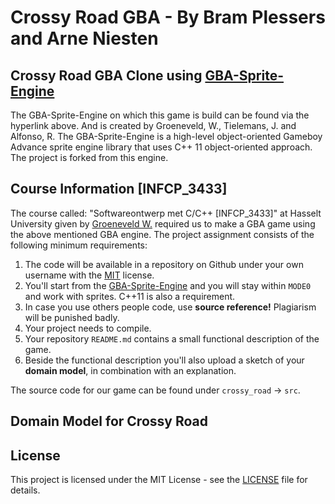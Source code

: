 # Crossy Road GBA - By Bram Plessers and Arne Niesten

## Crossy Road GBA Clone using [GBA-Sprite-Engine](https://github.com/wgroeneveld/gba-sprite-engine)

The GBA-Sprite-Engine on which this game is build can be found via the hyperlink above. And is created by Groeneveld, W., Tielemans, J. and Alfonso, R. The GBA-Sprite-Engine is a high-level object-oriented Gameboy Advance sprite engine library that uses C++ 11 object-oriented approach. The project is forked from this engine.
## Course Information [INFCP_3433]
The course called: "Softwareontwerp met C/C++ [INFCP_3433]" at Hasselt University given by [Groeneveld W.](https://github.com/wgroeneveld) required us to make a GBA game using the above mentioned GBA engine. The project assignment consists of the following minimum requirements:
1. The code will be available in a repository on Github under your own username with the [MIT](https://docs.github.com/en/free-pro-team@latest/github/creating-cloning-and-archiving-repositories/licensing-a-repository#disclaimer) license.
2. You'll start from the [GBA-Sprite-Engine](https://github.com/wgroeneveld/gba-sprite-engine) and you will stay within `MODE0` and work with sprites. C++11 is also a requirement.
3. In case you use others people code, use **source reference!** Plagiarism will be punished badly.
4. Your project needs to compile.
5. Your repository `README.md` contains a small functional description of the game.
6. Beside the functional description you'll  also upload a sketch of your **domain model**, in combination with an explanation.

The source code for our game can be found under `crossy_road` -> `src`.

## Domain Model for Crossy Road

## License

This project is licensed under the MIT License - see the [LICENSE](LICENSE) file for details.